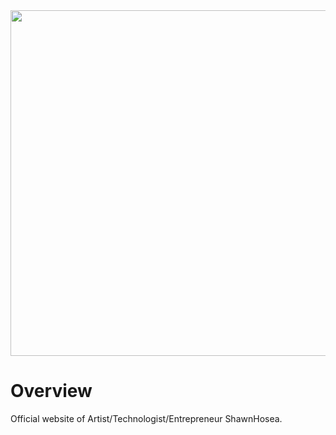 <img src="https://static.begin.app/node-minimal/readme-banner.png" width="553">

# Overview

Official website of Artist/Technologist/Entrepreneur ShawnHosea.
